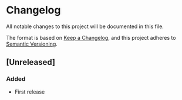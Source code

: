 # Changelog

All notable changes to this project will be documented in this file.

The format is based on [Keep a Changelog](https://keepachangelog.com/en/1.0.0/),
and this project adheres to [Semantic Versioning](https://semver.org/spec/v2.0.0.html).

## [Unreleased]

### Added

- First release

[HEAD]: https://github.com/aogier/py3status-reddit/releases/tag/vHEAD

[//]: # (C3-2-DKAC:GGH:Raogier/py3status-reddit:Tv{t})
